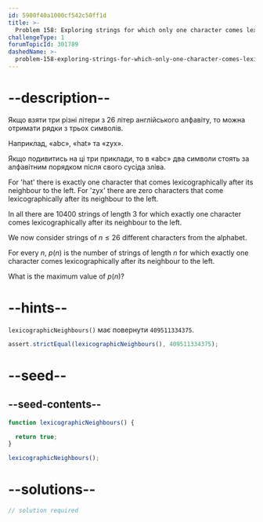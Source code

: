 ```yaml
---
id: 5900f40a1000cf542c50ff1d
title: >-
  Problem 158: Exploring strings for which only one character comes lexicographically after its neighbour to the left
challengeType: 1
forumTopicId: 301789
dashedName: >-
  problem-158-exploring-strings-for-which-only-one-character-comes-lexicographically-after-its-neighbour-to-the-left
---
```


# --description--

Якщо взяти три різні літери з 26 літер англійського алфавіту, то можна отримати рядки з трьох символів.

Наприклад, «abc», «hat» та «zyx».

Якщо подивитись на ці три приклади, то в «abc» два символи стоять за алфавітним порядком після свого сусіда зліва.

For 'hat' there is exactly one character that comes lexicographically after its neighbour to the left. For 'zyx' there are zero characters that come lexicographically after its neighbour to the left.

In all there are 10400 strings of length 3 for which exactly one character comes lexicographically after its neighbour to the left.

We now consider strings of $n ≤ 26$ different characters from the alphabet.

For every $n$, $p(n)$ is the number of strings of length $n$ for which exactly one character comes lexicographically after its neighbour to the left.

What is the maximum value of $p(n)$?

# --hints--

`lexicographicNeighbours()` має повернути `409511334375`.

```js
assert.strictEqual(lexicographicNeighbours(), 409511334375);
```

# --seed--

## --seed-contents--

```js
function lexicographicNeighbours() {

  return true;
}

lexicographicNeighbours();
```

# --solutions--

```js
// solution required
```
